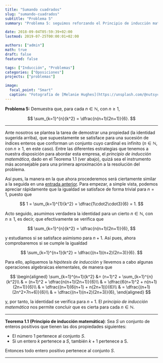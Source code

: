 ```yaml
---
title: "Sumando cuadrados"
slug: "sumando-cuadrados"
subtitle: "Problema 5"
summary: "Problema 5: seguimos reforzando el Principio de inducción matemática."

date: 2018-09-04T05:59:39+02:00
lastmod: 2019-07-25T00:00:01+02:00

authors: ["admin"]
math: true
draft: false
featured: false

tags: ["Inducción", "Problemas"]
categories: ["Oposiciones"]
projects: ["problemas"]

image:
  focal_point: "Smart"
  caption: "Fotografía de [Melanie Hughes](https://unsplash.com/@nutsycoco), disponible en [Unsplash](https://unsplash.com/photos/AY-4rm_WBB4)."
---
```


**Problema 5:** Demuestra que, para cada $n\in\mathbb{N}$, con $n\geq 1$, 

$$
\sum_{k=1}^{n}{k^2} = \dfrac{n(n+1)(2n+1)}{6}.
$$

***

Ante nosotros se plantea la tarea de demostrar una propiedad (la identidad sugerida arriba), que supuestamente se satisface para una sucesión de índices enteros que conforman un conjunto cuyo cardinal es infinito ($n\in\mathbb{N}$, con $n\geq 1$, en este caso). Entre las diferentes estrategias que tenemos a nuestra disposición para abordar esta empresa, el *principio de inducción matemática*, dado en el Teorema 1.1 (ver abajo), quizá sea el instrumento más aconsejable para una primera aproximación a la resolución del problema.

Así pues, la manera en la que ahora procederemos será ciertamente similar a la seguida en una [entrada anterior](/2018/07/12/probando-katex-con-un-problema-de-induccion-clasico/). Para empezar, a simple vista, podemos apreciar rápidamente que la igualdad se satisface de forma trivial para $n=1$, puesto que 

$$
1 = \sum_{k=1}^{1}{k^2} = \dfrac{1\cdot2\cdot3}{6} = 1.
$$

Acto seguido, asumimos verdadera la identidad para un cierto $n\in\mathbb{N}$, con $n\geq 1$, es decir, que efectivamente se verifica que 

$$
\sum_{k=1}^{n}{k^2} = \dfrac{n(n+1)(2n+1)}{6},
$$ 

y estudiamos si se satisface asimismo para $n+1$. Así pues, ahora comprobaremos si se cumple la igualdad 

$$
\sum_{k=1}^{n+1}{k^2} = \dfrac{(n+1)(n+2)(2n+3)}{6}.
$$

Para ello, apliquemos la *hipótesis de inducción* y llevemos a cabo algunas operaciones algebraicas elementales, de manera que

$$
\begin{aligned}
\sum_{k=1}^{n+1}{k^2} &= (n+1)^2 + \sum_{k=1}^{n}{k^2}\\
& = (n+1)^2 + \dfrac{n(n+1)(2n+1)}{6}\\
& = \dfrac{6(n+1)^2 + n(n+1)(2n+1)}{6}\\
& = \dfrac{(n+1)(6(n+1) + n(2n+1))}{6}\\
& = \dfrac{(n+1)(2n^2+7n+6)}{6}\\
& = \dfrac{(n+1)(n+2)(2n+3)}{6},
\end{aligned}
$$

y, por tanto, la identidad se verifica para $n+1$. El *principio de inducción matemática* nos permite concluir que es cierta para cada $n\in\mathbb{N}$.

***

**Teorema 1.1 (Principio de inducción matemática)**: Sea $S$ un conjunto de enteros positivos que tienen las dos propiedades siguientes:

- El número 1 pertenece al conjunto $S$.
- Si un entero $k$ pertenece a $S$, también $k+1$ pertenece a S.

Entonces todo entero positivo pertenece al conjunto $S$.

***
